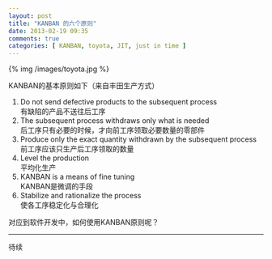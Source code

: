 ```yaml
---
layout: post
title: "KANBAN 的六个原则"
date: 2013-02-19 09:35
comments: true
categories: [ KANBAN, toyota, JIT, just in time ]
---
```


{% img /images/toyota.jpg %}

KANBAN的基本原则如下（来自丰田生产方式）

1. Do not send defective products to the subsequent process  
有缺陷的产品不送往后工序
2. The subsequent process withdraws only what is needed  
后工序只有必要的时候，才向前工序领取必要数量的零部件
3. Produce only the exact quantity withdrawn by the subsequent process  
前工序应该只生产后工序领取的数量
4. Level the production  
平均化生产
5. KANBAN is a means of fine tuning  
KANBAN是微调的手段
6. Stabilize and rationalize the process  
使各工序稳定化与合理化

对应到软件开发中，如何使用KANBAN原则呢？

---
待续